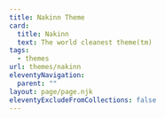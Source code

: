 ```yaml
---
title: Nakinn Theme
card:
  title: Nakinn
  text: The world cleanest theme(tm)
tags:
  - themes
url: themes/nakinn
eleventyNavigation:
  parent: ""
layout: page/page.njk
eleventyExcludeFromCollections: false
---
```

